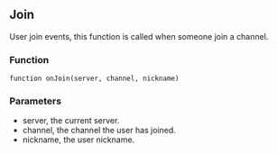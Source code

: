 ## Join

User join events, this function is called when someone join a channel.

### Function

	function onJoin(server, channel, nickname)

### Parameters

* server, the current server.
* channel, the channel the user has joined.
* nickname, the user nickname.

<!--- vim: set syntax=mkd: -->
